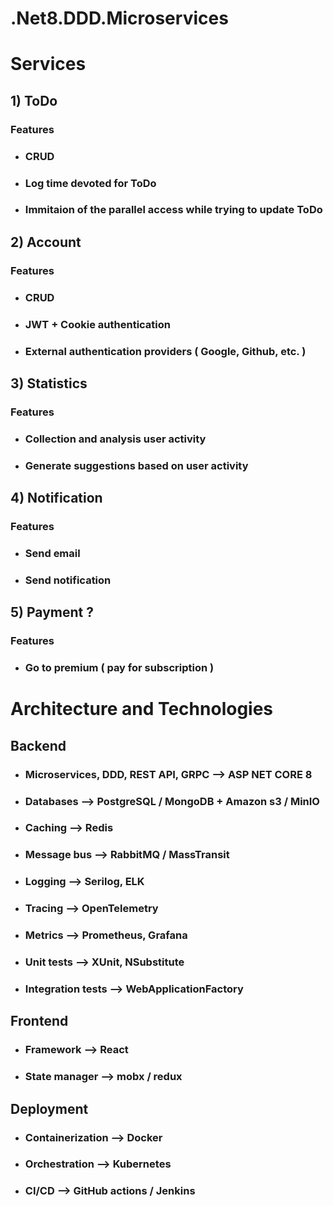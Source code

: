 # .Net8.DDD.Microservices

# Services

## 1) ToDo

### Features

* ### CRUD
* ### Log time devoted for ToDo
* ### Immitaion of the parallel access while trying to update ToDo

## 2) Account

### Features

* ### CRUD
* ### JWT + Cookie authentication
* ### External authentication providers ( Google, Github, etc. )

## 3) Statistics

### Features

* ### Collection and analysis user activity
* ### Generate suggestions based on user activity

## 4) Notification

### Features

* ### Send email
* ### Send notification

## 5) Payment ?

### Features

* ### Go to premium ( pay for subscription )

##

# Architecture and Technologies

## Backend

* ### Microservices, DDD, REST API, GRPC --> ASP NET CORE 8
* ### Databases --> PostgreSQL / MongoDB + Amazon s3 / MinIO 
* ### Caching --> Redis
* ### Message bus --> RabbitMQ / MassTransit
* ### Logging --> Serilog, ELK
* ### Tracing --> OpenTelemetry
* ### Metrics --> Prometheus, Grafana
* ### Unit tests --> XUnit, NSubstitute
* ### Integration tests --> WebApplicationFactory

## Frontend

* ### Framework --> React
* ### State manager --> mobx / redux

## Deployment

* ### Containerization --> Docker
* ### Orchestration --> Kubernetes
* ### CI/CD --> GitHub actions / Jenkins